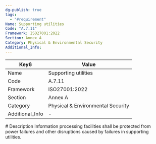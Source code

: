 ```yaml
---
dg-publish: true
tags:
  - "#requirement"
Name: Supporting utilities
Code: "A.7.11"
Framework: ISO27001:2022
Section: Annex A
Category: Physical & Environmental Security
Additional_Info: 
---
```


<div><table class="dataview table-view-table"><thead class="table-view-thead"><tr class="table-view-tr-header"><th class="table-view-th"><span>Key</span><span class="dataview small-text">6</span></th><th class="table-view-th"><span>Value</span></th></tr></thead><tbody class="table-view-tbody"><tr><td><span>Name</span></td><td><span>Supporting utilities</span></td></tr><tr><td><span>Code</span></td><td><span>A.7.11</span></td></tr><tr><td><span>Framework</span></td><td><span>ISO27001:2022</span></td></tr><tr><td><span>Section</span></td><td><span>Annex A</span></td></tr><tr><td><span>Category</span></td><td><span>Physical &amp; Environmental Security</span></td></tr><tr><td><span>Additional_Info</span></td><td><span>-</span></td></tr></tbody></table></div>
# Description
Information processing facilities shall be protected from power failures and other disruptions caused by failures in supporting utilities.
